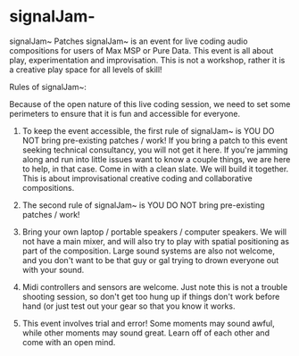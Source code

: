 # signalJam-
signalJam~ Patches 
signalJam~ is an event for live coding audio compositions for users of Max MSP or Pure Data. This event is all about play, experimentation and improvisation. This is not a workshop, rather it is a creative play space for all levels of skill!

Rules of signalJam~:

Because of the open nature of this live coding session, we need to set some perimeters to ensure that it is fun and accessible for everyone.

1. To keep the event accessible, the first rule of signalJam~ is YOU DO NOT bring pre-existing patches / work! If you bring a patch to this event seeking technical consultancy, you will not get it here. If you're jamming along and run into little issues want to know a couple things, we are here to help, in that case. Come in with a clean slate. We will build it together. This is about improvisational creative coding and collaborative compositions.

2. The second rule of signalJam~ is YOU DO NOT bring pre-existing patches / work!

3. Bring your own laptop / portable speakers / computer speakers. We will not have a main mixer, and will also try to play with spatial positioning as part of the composition. Large sound systems are also not welcome, and you don't want to be that guy or gal trying to drown everyone out with your sound.

4. Midi controllers and sensors are welcome. Just note this is not a trouble shooting session, so don't get too hung up if things don't work before hand (or just test out your gear so that you know it works.

5. This event involves trial and error! Some moments may sound awful, while other moments may sound great. Learn off of each other and come with an open mind.
